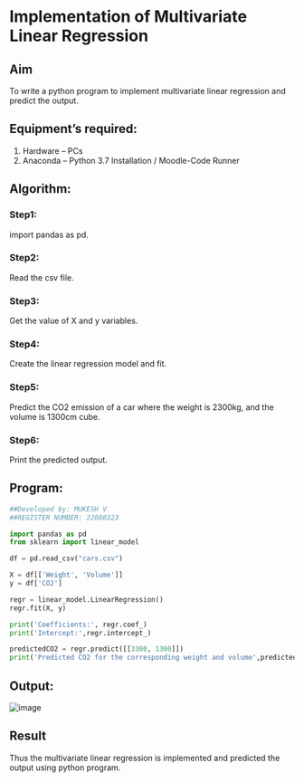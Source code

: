 # Implementation of Multivariate Linear Regression
## Aim
To write a python program to implement multivariate linear regression and predict the output.
## Equipment’s required:
1.	Hardware – PCs
2.	Anaconda – Python 3.7 Installation / Moodle-Code Runner
## Algorithm:
### Step1:
import pandas as pd.
### Step2:

Read the csv file.
### Step3:

Get the value of X and y variables.
### Step4:

Create the linear regression model and fit.
### Step5:

Predict the CO2 emission of a car where the weight is 2300kg, and the volume is 1300cm cube.
### Step6:

Print the predicted output.

## Program:
``` python
##Developed by: MUKESH V
##REGISTER NUMBER: 22008323

import pandas as pd
from sklearn import linear_model

df = pd.read_csv("cars.csv")

X = df[['Weight', 'Volume']]
y = df['CO2']

regr = linear_model.LinearRegression()
regr.fit(X, y)

print('Coefficients:', regr.coef_)
print('Intercept:',regr.intercept_)

predictedCO2 = regr.predict([[3300, 1300]])
print('Predicted CO2 for the corresponding weight and volume',predictedCO2)
```
## Output:
![image](https://user-images.githubusercontent.com/118707363/214109478-72e91113-a0b1-4a4d-9607-5cab3877bad1.png)


## Result
Thus the multivariate linear regression is implemented and predicted the output using python program.
